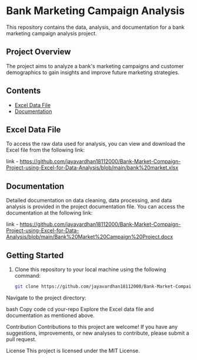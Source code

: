 
# Bank Marketing Campaign Analysis

This repository contains the data, analysis, and documentation for a bank marketing campaign analysis project. 

## Project Overview

The project aims to analyze a bank's marketing campaigns and customer demographics to gain insights and improve future marketing strategies.

## Contents

- [Excel Data File](#excel-data-file)
- [Documentation](#documentation)

## Excel Data File

To access the raw data used for analysis, you can view and download the Excel file from the following link:

link - https://github.com/jayavardhan18112000/Bank-Market-Compaign-Project-using-Excel-for-Data-Analysis/blob/main/bank%20market.xlsx

## Documentation

Detailed documentation on data cleaning, data processing, and data analysis is provided in the project documentation file. You can access the documentation at the following link:

link - https://github.com/jayavardhan18112000/Bank-Market-Compaign-Project-using-Excel-for-Data-Analysis/blob/main/Bank%20Market%20Campaign%20Project.docx

## Getting Started

1. Clone this repository to your local machine using the following command:

   ```bash
   git clone https://github.com/jayavardhan18112000/Bank-Market-Compaign-Project-using-Excel-for-Data-Analysis
Navigate to the project directory:

bash
Copy code
cd your-repo
Explore the Excel data file and documentation as mentioned above.

Contribution
Contributions to this project are welcome! If you have any suggestions, improvements, or new analyses to contribute, please submit a pull request.

License
This project is licensed under the MIT License.
